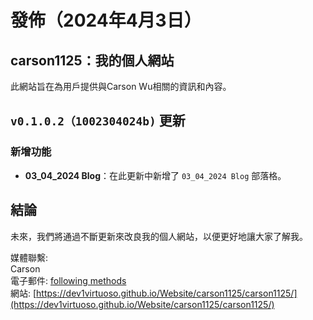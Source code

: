 # 發佈（2024年4月3日）

## carson1125：我的個人網站

此網站旨在為用戶提供與Carson Wu相關的資訊和內容。

## `v0.1.0.2（1002304024b)` 更新

### 新增功能

- **03_04_2024 Blog**：在此更新中新增了 `03_04_2024 Blog` 部落格。

## 結論

未來，我們將通過不斷更新來改良我的個人網站，以便更好地讓大家了解我。

媒體聯繫:<br>
Carson<br>
電子郵件: [following methods](https://dev1virtuoso.github.io/dev1virtuoso.github.io/contact.html)<br>
網站: [https://dev1virtuoso.github.io/Website/carson1125/carson1125/](https://dev1virtuoso.github.io/Website/carson1125/carson1125/)
